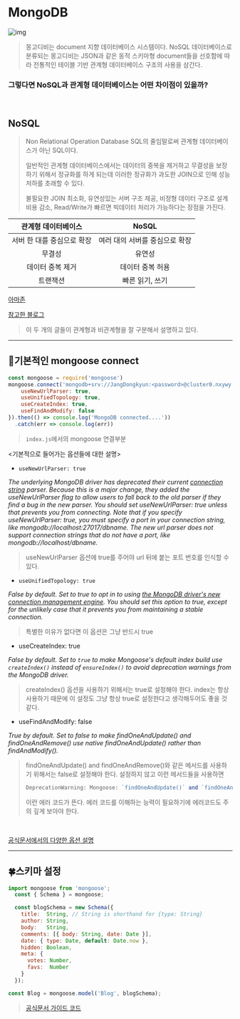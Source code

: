 # MongoDB

![img](https://t1.daumcdn.net/cfile/tistory/99F1D23359DB7A6434)

>몽고디비는 document 지향 데이터베이스 시스템이다. NoSQL 데이터베이스로 분류되는 몽고디비는 JSON과 같은 동적 스키마형 document들을 선호함에 따라 전통적인 테이블 기반 관계형 데이터베이스 구조의 사용을 삼간다.

### 그렇다면 NoSQL과 관계형 데이터베이스는 어떤 차이점이 있을까?

<br/>

## NoSQL

> Non Relational Operation Database SQL의 줄임말로써 관계형 데이터베이스가 아닌 SQL이다.
>
> 일반적인 관계형 데이터베이스에서는 데이터의 중복을 제거하고 무결성을 보장하기 위해서 정규화를 하게 되는데 이러한 정규화가 과도한 JOIN으로 인해 성능 저하를 초래할 수 있다.
>
> 불필요한 JOIN 최소화, 유연성있는 서버 구조 제공, 비정형 데이터 구조로 설계비용 감소, Read/Write가 빠르면 빅데이터 처리가 가능하다는 장점을 가진다.

|    관계형 데이터베이스     |             NoSQL              |
| :------------------------: | :----------------------------: |
| 서버 한 대를 중심으로 확장 | 여러 대의 서버를 중심으로 확장 |
|           무결성           |             유연성             |
|      데이터 중복 제거      |        데이터 중복 허용        |
|          트랜잭션          |        빠른 읽기, 쓰기         |

[아마존](https://aws.amazon.com/ko/nosql/)

[참고한 블로그](https://cionman.tistory.com/44)

> 이 두 개의 글들이 관계형과 비관계형을 잘 구분해서 설명하고 있다.

---

## &#127804;기본적인 mongoose connect

```javascript
const mongoose = require('mongoose')
mongoose.connect('mongodb+srv://JangDongkyun:<password>@cluster0.nxywy.mongodb.net/<dbname>?retryWrites=true&w=majority', {
    useNewUrlParser: true,
    useUnifiedTopology: true,
    useCreateIndex: true,
    useFindAndModify: false
}).then(() => console.log('MongoDB connected....'))
  .catch(err => console.log(err))
```

> `index.js`에서의 mongoose 연결부분

<기본적으로 들어가는 옵션들에 대한 설명>

- `useNewUrlParser: true`

*The underlying MongoDB driver has deprecated their current [connection string](https://docs.mongodb.com/manual/reference/connection-string/) parser. Because this is a major change, they added the useNewUrlParser flag to allow users to fall back to the old parser if they find a bug in the new parser. You should set useNewUrlParser: true unless that prevents you from connecting. Note that if you specify useNewUrlParser: true, you must specify a port in your connection string, like mongodb://localhost:27017/dbname. The new url parser does not support connection strings that do not have a port, like mongodb://localhost/dbname.*

> useNewUrlParser 옵션에 true를 주어야 url 뒤에 붙는 포트 번호를 인식할 수 있다.

- `useUnifiedTopology: true`

*False by default. Set to true to opt in to using [the MongoDB driver's new connection management engine](https://mongoosejs.com/docs/deprecations.html#useunifiedtopology). You should set this option to true, except for the unlikely case that it prevents you from maintaining a stable connection.*

> 특별한 이유가 없다면 이 옵션은 그냥 반드시 true

- useCreateIndex: true

*False by default. Set to `true` to make Mongoose's default index build use `createIndex()` instead of `ensureIndex()` to avoid deprecation warnings from the MongoDB driver.*

>createIndex() 옵션을 사용하기 위해서는 true로 설정해야 한다. index는 항상 사용하기 때문에 이 설정도 그냥 항상 true로 설정한다고 생각해두어도 좋을 것 같다.

- useFindAndModify: false

*True by default. Set to false to make findOneAndUpdate() and findOneAndRemove() use native findOneAndUpdate() rather than findAndModify().*

> findOneAndUpdate() and findOneAndRemove()와 같은 메서드를 사용하기 위해서는 false로 설정해야 한다. 설정하지 않고 이런 메서드들을 사용하면
>
> ```javascript
> DeprecationWarning: Mongoose: `findOneAndUpdate()` and `findOneAndDelete()` without the `useFindAndModify` option set to false are deprecated. See: https://mongoosejs.com/docs/deprecations.html#findandmodify DeprecationWarning: collection.findAndModify is deprecated. Use findOneAndUpdate, findOneAndReplace or findOneAndDelete instead.
> ```
>
> 이런 에러 코드가 뜬다. 에러 코드를 이해하는 능력이 필요하기에 에러코드도 주의 깊게 보아야 한다.

<br/>

[공식문서에서의 다양한 옵션 설명](https://mongoosejs.com/docs/connections.html)

---



## &#127808;스키마 설정

```javascript
import mongoose from 'mongoose';
  const { Schema } = mongoose;

  const blogSchema = new Schema({
    title:  String, // String is shorthand for {type: String}
    author: String,
    body:   String,
    comments: [{ body: String, date: Date }],
    date: { type: Date, default: Date.now },
    hidden: Boolean,
    meta: {
      votes: Number,
      favs:  Number
    }
  });

const Blog = mongoose.model('Blog', blogSchema);
```

>[공식문서 가이드 코드](https://mongoosejs.com/docs/guide.html)



